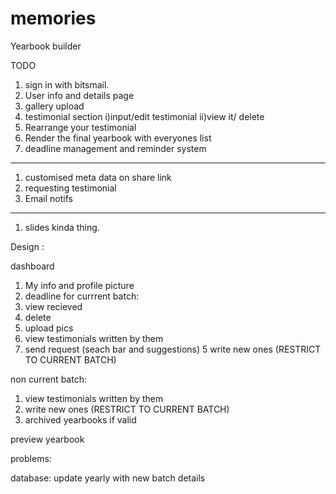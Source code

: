 # memories

Yearbook builder

TODO


1. sign in with bitsmail.
2. User info and details page
3. gallery upload
4. testimonial section
	i)input/edit testimonial
	ii)view it/ delete
5. Rearrange your testimonial
6. Render the final yearbook with everyones list
7. deadline management and reminder system


---------------------------------------------

1. customised meta data on share link
2. requesting testimonial 
3. Email notifs


--------------------------------------------
1. slides kinda thing. 



Design :

dashboard 

1. My info and profile picture 
2. deadline 
for currrent batch: 
1. view recieved
2. delete 
3. upload pics 
4. view testimonials written by them 
5. send request (seach bar and suggestions) 
5  write new ones (RESTRICT TO CURRENT BATCH)

non current batch:
1. view testimonials written by them 
2. write new ones (RESTRICT TO CURRENT BATCH)
4. archived yearbooks if valid 

preview yearbook

problems:

database: update yearly with new batch details



